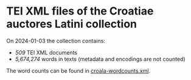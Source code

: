 # TEI XML files of the Croatiae auctores Latini collection

On 2024-01-03 the collection contains:

*  *509* TEI XML documents
* *5,674,274* words in texts (metadata and encodings are not counted)

The word counts can be found in [croala-wordcounts.xml](../croala-wordcounts.xml).

